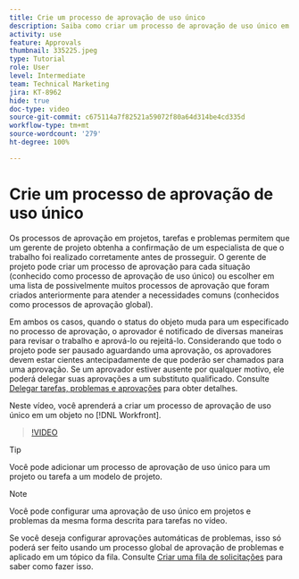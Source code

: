 ```yaml
---
title: Crie um processo de aprovação de uso único
description: Saiba como criar um processo de aprovação de uso único em um projeto, tarefa ou problema no Workfront.
activity: use
feature: Approvals
thumbnail: 335225.jpeg
type: Tutorial
role: User
level: Intermediate
team: Technical Marketing
jira: KT-8962
hide: true
doc-type: video
source-git-commit: c675114a7f82521a59072f80a64d314be4cd335d
workflow-type: tm+mt
source-wordcount: '279'
ht-degree: 100%

---
```


# Crie um processo de aprovação de uso único

Os processos de aprovação em projetos, tarefas e problemas permitem que um gerente de projeto obtenha a confirmação de um especialista de que o trabalho foi realizado corretamente antes de prosseguir. O gerente de projeto pode criar um processo de aprovação para cada situação (conhecido como processo de aprovação de uso único) ou escolher em uma lista de possivelmente muitos processos de aprovação que foram criados anteriormente para atender a necessidades comuns (conhecidos como processos de aprovação global).

Em ambos os casos, quando o status do objeto muda para um especificado no processo de aprovação, o aprovador é notificado de diversas maneiras para revisar o trabalho e aprová-lo ou rejeitá-lo. Considerando que todo o projeto pode ser pausado aguardando uma aprovação, os aprovadores devem estar cientes antecipadamente de que poderão ser chamados para uma aprovação. Se um aprovador estiver ausente por qualquer motivo, ele poderá delegar suas aprovações a um substituto qualificado. Consulte [Delegar tarefas, problemas e aprovações](https://experienceleague.adobe.com/docs/workfront-learn/tutorials-workfront/manage-work/approval-processes-and-milestone-paths/delegate-approvals.html?lang=pt-BR) para obter detalhes.

Neste vídeo, você aprenderá a criar um processo de aprovação de uso único em um objeto no [!DNL  Workfront].

>[!VIDEO](https://video.tv.adobe.com/v/335225/?quality=12&learn=on)

>[!TIP]
>
>Você pode adicionar um processo de aprovação de uso único para um projeto ou tarefa a um modelo de projeto.

>[!NOTE]
>
>Você pode configurar uma aprovação de uso único em projetos e problemas da mesma forma descrita para tarefas no vídeo.
>
>Se você deseja configurar aprovações automáticas de problemas, isso só poderá ser feito usando um processo global de aprovação de problemas e aplicado em um tópico da fila. Consulte [Criar uma fila de solicitações](https://experienceleague.adobe.com/docs/workfront/using/manage-work/requests/create-and-manage-request-queues/create-request-queue.html?lang=pt-BR) para saber como fazer isso.

